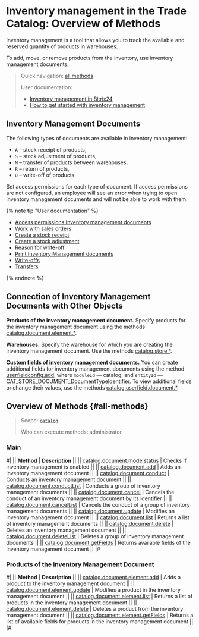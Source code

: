 # Inventory management in the Trade Catalog: Overview of Methods

Inventory management is a tool that allows you to track the available and reserved quantity of products in warehouses.

To add, move, or remove products from the inventory, use inventory management documents.

> Quick navigation: [all methods](#all-methods)
> 
> User documentation: 
> - [Inventory management in Bitrix24](https://helpdesk.bitrix24.com/open/14821994/)
> - [How to get started with inventory management](https://helpdesk.bitrix24.com/open/14836088/)

## Inventory Management Documents

The following types of documents are available in inventory management:
- `A` – stock receipt of products,
- `S` – stock adjustment of products,
- `M` – transfer of products between warehouses,
- `R` – return of products,
- `D` – write-off of products.

Set access permissions for each type of document. If access permissions are not configured, an employee will see an error when trying to open inventory management documents and will not be able to work with them.

{% note tip "User documentation" %}

- [Access permissions Inventory management documents](https://helpdesk.bitrix24.com/open/16103170/)
- [Work with sales orders](https://helpdesk.bitrix24.com/open/18570124/)
- [Create a stock receipt](https://helpdesk.bitrix24.com/open/22619814/)
- [Create a stock adjustment](https://helpdesk.bitrix24.com/open/22541392/)
- [Reason for write-off](https://helpdesk.bitrix24.com/open/18043598/)
- [Print Inventory Management documents](https://helpdesk.bitrix24.com/open/15832418/)
- [Write-offs](https://helpdesk.bitrix24.com/open/18044940/)
- [Transfers](https://helpdesk.bitrix24.com/open/23188106/)

{% endnote %}

## Connection of Inventory Management Documents with Other Objects

**Products of the inventory management document.** Specify products for the inventory management document using the methods [catalog.document.element.*](./document-element/index.md).

**Warehouses.** Specify the warehouse for which you are creating the inventory management document. Use the methods [catalog.store.*](../store/index.md).

**Custom fields of inventory management documents.** You can create additional fields for inventory management documents using the method [userfieldconfig.add](../../crm/universal/userfieldconfig/userfieldconfig/userfieldconfig-add.md), where `moduleId` — catalog, and `entityId` — CAT_STORE_DOCUMENT_DocumentTypeIdentifier. To view additional fields or change their values, use the methods [catalog.userfield.document.*](../userfield-document/index.md).

## Overview of Methods {#all-methods}

> Scope: [`catalog`](../../scopes/permissions.md)
>
> Who can execute methods: administrator

### Main

#|
|| **Method** | **Description** ||
|| [catalog.document.mode.status](./catalog-document-mode-status.md) | Checks if inventory management is enabled ||
|| [catalog.document.add](./catalog-document-add.md) | Adds an inventory management document ||
|| [catalog.document.conduct](./catalog-document-conduct.md) | Conducts an inventory management document ||
|| [catalog.document.conductList](./catalog-document-conduct-list.md) | Conducts a group of inventory management documents ||
|| [catalog.document.cancel](./catalog-document-cancel.md) | Cancels the conduct of an inventory management document by its identifier ||
|| [catalog.document.cancelList](./catalog-document-cancel-list.md) | Cancels the conduct of a group of inventory management documents ||
|| [catalog.document.update](./catalog-document-update.md) | Modifies an inventory management document ||
|| [catalog.document.list](./catalog-document-list.md) | Returns a list of inventory management documents ||
|| [catalog.document.delete](./catalog-document-delete.md) | Deletes an inventory management document ||
|| [catalog.document.deleteList](./catalog-document-delete-list.md) | Deletes a group of inventory management documents ||
|| [catalog.document.getFields](./catalog-document-get-fields.md) | Returns available fields of the inventory management document ||
|#

### Products of the Inventory Management Document

#|
|| **Method** | **Description** ||
|| [catalog.document.element.add](./document-element/catalog-document-element-add.md) | Adds a product to the inventory management document ||
|| [catalog.document.element.update](./document-element/catalog-document-element-update.md) | Modifies a product in the inventory management document ||
|| [catalog.document.element.list](./document-element/catalog-document-element-list.md) | Returns a list of products in the inventory management document ||
|| [catalog.document.element.delete](./document-element/catalog-document-element-delete.md) | Deletes a product from the inventory management document ||
|| [catalog.document.element.getFields](./document-element/catalog-document-element-get-fields.md) | Returns a list of available fields for products in the inventory management document ||
|#
